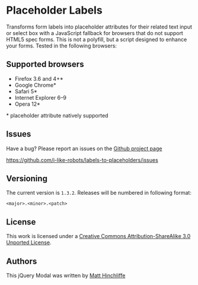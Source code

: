 # Placeholder Labels

Transforms form labels into placeholder attributes for their related text input or select box with a JavaScript fallback for browsers that do not support HTML5 spec forms. This is not a polyfill, but a script designed to enhance your forms.
Tested in the following browsers:

## Supported browsers

* Firefox 3.6 and 4+*
* Google Chrome*
* Safari 5*
* Internet Explorer 6–9
* Opera 12*

\* placeholder attribute natively supported

## Issues

Have a bug? Please report an issues on the [Github project page][1]

https://github.com/i-like-robots/labels-to-placeholders/issues

## Versioning

The current version is `1.3.2`. Releases will be numbered in following format:

`<major>.<minor>.<patch>`

## License

This work is licensed under a [Creative Commons Attribution-ShareAlike 3.0 Unported License][2].

## Authors

This jQuery Modal was written by [Matt Hinchliffe][3]

 [1]: http://github.com/i-like-robots/labels-to-placeholders
 [2]: http://creativecommons.org/licenses/by-sa/3.0/
 [3]: http://www.maketea.co.uk